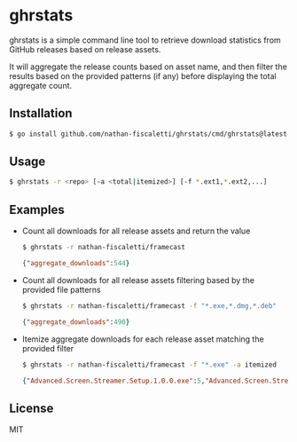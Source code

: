 # ghrstats

ghrstats is a simple command line tool to retrieve download statistics from GitHub releases based on release assets.

It will aggregate the release counts based on asset name, and then filter
the results based on the provided patterns (if any) before displaying the total aggregate count.

## Installation

```bash
$ go install github.com/nathan-fiscaletti/ghrstats/cmd/ghrstats@latest
```

## Usage

```bash
$ ghrstats -r <repo> [-a <total|itemized>] [-f *.ext1,*.ext2,...]
```

## Examples

- Count all downloads for all release assets and return the value
    ```bash
    $ ghrstats -r nathan-fiscaletti/framecast
    ```
    ```json
    {"aggregate_downloads":544}
    ```

- Count all downloads for all release assets filtering based by the provided file patterns
    ```bash
    $ ghrstats -r nathan-fiscaletti/framecast -f "*.exe,*.dmg,*.deb" 
    ```
    ```json
    {"aggregate_downloads":490}
    ```

- Itemize aggregate downloads for each release asset matching the provided filter
    ```bash
    $ ghrstats -r nathan-fiscaletti/framecast -f "*.exe" -a itemized
    ```
    ```json
    {"Advanced.Screen.Streamer.Setup.1.0.0.exe":5,"Advanced.Screen.Streamer.Setup.1.0.1.exe":6,"Advanced.Screen.Streamer.Setup.win32.1.0.2.exe":9,"Advanced.Screen.Streamer.Setup.win32.1.0.4.exe":5,"Advanced.Screen.Streamer.Setup.win32.1.0.5.exe":6,"Advanced.Screen.Streamer.Setup.win32.1.0.6.exe":7,"Advanced.Screen.Streamer.Setup.win32.1.0.7.exe":13,"FrameCast.Setup.win32.exe":73,"FrameCast.Setup.windows_amd64.exe":65}
    ```

## License

MIT
